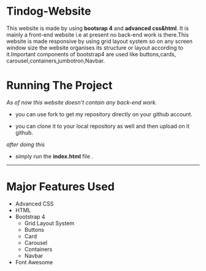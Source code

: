 # Tindog-Website

This website is made by using **bootsrap 4** and **advanced css&html**. It is mainly a front-end website i.e at present no back-end work is there.This website is made responsive by using grid layout system so on any screen window size the website organises its structure or layout according to it.Important components of bootstrap4 are used like buttons,cards,
carousel,containers,jumbotron,Navbar.

# Running The Project

*As of now this website doesn't contain any back-end work.*

* you can use fork to get my repository directly on your github account.

* you can clone it to your local repository as well and then upload on it github.

*after doing this*

* simply run the **index.html** file .

---

# Major Features Used

* Advanced CSS
* HTML
* Bootstrap 4
    * Grid Layout System
    * Buttons
    * Card
    * Carousel
    * Containers
    * Navbar
* Font Awesome

